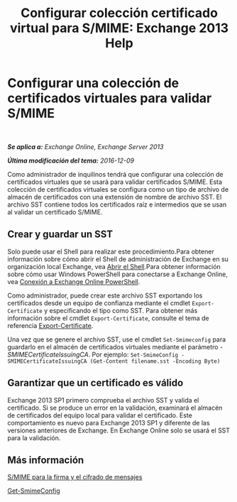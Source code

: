 ﻿---
title: 'Configurar colección certificado virtual para S/MIME: Exchange 2013 Help'
TOCTitle: Configurar una colección de certificados virtuales para validar S/MIME
ms:assetid: 04a616e6-197c-490c-ae8c-c8d5f0f0b3dd
ms:mtpsurl: https://technet.microsoft.com/es-es/library/Dn626155(v=EXCHG.150)
ms:contentKeyID: 61212721
ms.date: 04/23/2018
mtps_version: v=EXCHG.150
ms.translationtype: HT
---

# Configurar una colección de certificados virtuales para validar S/MIME

 

_**Se aplica a:** Exchange Online, Exchange Server 2013_

_**Última modificación del tema:** 2016-12-09_

Como administrador de inquilinos tendrá que configurar una colección de certificados virtuales que se usará para validar certificados S/MIME. Esta colección de certificados virtuales se configura como un tipo de archivo de almacén de certificados con una extensión de nombre de archivo SST. El archivo SST contiene todos los certificados raíz e intermedios que se usan al validar un certificado S/MIME.

## Crear y guardar un SST

Solo puede usar el Shell para realizar este procedimiento.Para obtener información sobre cómo abrir el Shell de administración de Exchange en su organización local Exchange, vea [Abrir el Shell](https://technet.microsoft.com/es-es/library/dd638134\(v=exchg.150\)).Para obtener información sobre cómo usar Windows PowerShell para conectarse a Exchange Online, vea [Conexión a Exchange Online PowerShell](https://go.microsoft.com/fwlink/p/?linkid=396554).

Como administrador, puede crear este archivo SST exportando los certificados desde un equipo de confianza mediante el cmdlet `Export-Certificate` y especificando el tipo como SST. Para obtener más información sobre el cmdlet `Export-Certificate`, consulte el tema de referencia [Export-Certificate](https://technet.microsoft.com/es-es/library/hh848628.aspx).

Una vez que se genere el archivo SST, use el cmdlet `Set-Smimeconfig` para guardarlo en el almacén de certificados virtuales mediante el parámetro *-SMIMECertificateIssuingCA*. Por ejemplo: `Set-SmimeConfig -SMIMECertificateIssuingCA (Get-Content filename.sst -Encoding Byte)`

## Garantizar que un certificado es válido

Exchange 2013 SP1 primero comprueba el archivo SST y valida el certificado. Si se produce un error en la validación, examinará el almacén de certificados del equipo local para validar el certificado. Este comportamiento es nuevo para Exchange 2013 SP1 y diferente de las versiones anteriores de Exchange. En Exchange Online solo se usará el SST para la validación.

## Más información

[S/MIME para la firma y el cifrado de mensajes](s-mime-for-message-signing-and-encryption-exchange-2013-help.md)

[Get-SmimeConfig](https://technet.microsoft.com/es-es/library/dn554257\(v=exchg.150\))

